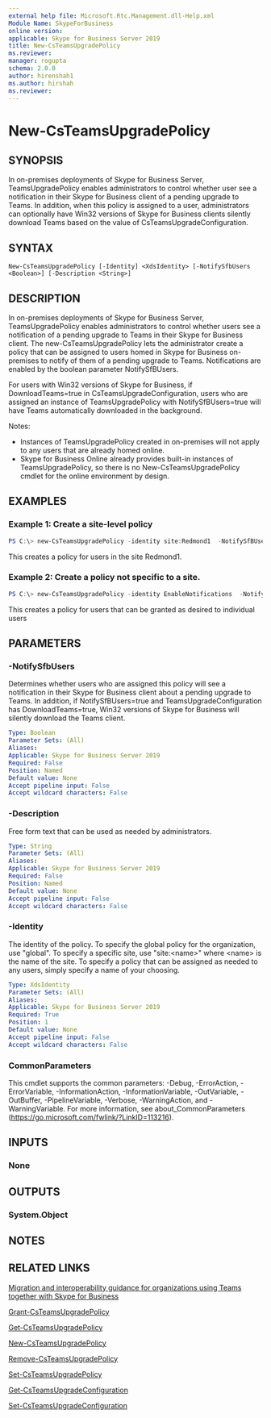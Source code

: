 ```yaml
---
external help file: Microsoft.Rtc.Management.dll-Help.xml
Module Name: SkypeForBusiness
online version:
applicable: Skype for Business Server 2019
title: New-CsTeamsUpgradePolicy
ms.reviewer: 
manager: rogupta
schema: 2.0.0
author: hirenshah1
ms.author: hirshah
ms.reviewer:
---
```


# New-CsTeamsUpgradePolicy

## SYNOPSIS

In on-premises deployments of Skype for Business Server, TeamsUpgradePolicy enables administrators to control whether user see a notification in their Skype for Business client of a pending upgrade to Teams. In addition, when this policy is assigned to a user, administrators can optionally have Win32 versions of Skype for Business clients silently download Teams based on the value of CsTeamsUpgradeConfiguration.

## SYNTAX

```
New-CsTeamsUpgradePolicy [-Identity] <XdsIdentity> [-NotifySfbUsers <Boolean>] [-Description <String>]
```

## DESCRIPTION

In on-premises deployments of Skype for Business Server, TeamsUpgradePolicy enables administrators to control whether users see a notification of a pending upgrade to Teams in their Skype for Business client. The new-CsTeamsUpgradePolicy lets the administrator create a policy that can be assigned to users homed in Skype for Business on-premises to notify of them of a pending upgrade to Teams. Notifications are enabled by the boolean parameter NotifySfBUsers.

For users with Win32 versions of Skype for Business, if DownloadTeams=true in CsTeamsUpgradeConfiguration, users who are assigned an instance of TeamsUpgradePolicy with NotifySfBUsers=true will have Teams automatically downloaded in the background.

Notes:
* Instances of TeamsUpgradePolicy created in on-premises will not apply to any users that are already homed online.
* Skype for Business Online already provides built-in instances of TeamsUpgradePolicy, so there is no New-CsTeamsUpgradePolicy cmdlet for the online environment by design.

## EXAMPLES

### Example 1: Create a site-level policy

```powershell
PS C:\> new-CsTeamsUpgradePolicy -identity site:Redmond1  -NotifySfBUsers $true
```

This creates a policy for users in the site Redmond1.

### Example 2: Create a policy not specific to a site.

```powershell
PS C:\> new-CsTeamsUpgradePolicy -identity EnableNotifications  -NotifySfBUsers $true
```

This creates a policy for users that can be granted as desired to individual users

## PARAMETERS

### -NotifySfbUsers

Determines whether users who are assigned this policy will see a notification in their Skype for Business client about a pending upgrade to Teams.  In addition, if NotifySfBUsers=true and TeamsUpgradeConfiguration has DownloadTeams=true, Win32 versions of Skype for Business will silently download the Teams client.

```yaml
Type: Boolean
Parameter Sets: (All)
Aliases:
Applicable: Skype for Business Server 2019
Required: False
Position: Named
Default value: None
Accept pipeline input: False
Accept wildcard characters: False
```

### -Description

Free form text that can be used as needed by administrators.

```yaml
Type: String
Parameter Sets: (All)
Aliases:
Applicable: Skype for Business Server 2019
Required: False
Position: Named
Default value: None
Accept pipeline input: False
Accept wildcard characters: False
```

### -Identity

The identity of the policy. To specify the global policy for the organization, use "global". To specify a specific site, use "site:\<name>" where \<name> is the name of the site. To specify a policy that can be assigned as needed to any users, simply specify a name of your choosing.

```yaml
Type: XdsIdentity
Parameter Sets: (All)
Aliases:
Applicable: Skype for Business Server 2019
Required: True
Position: 1
Default value: None
Accept pipeline input: False
Accept wildcard characters: False
```

### CommonParameters

This cmdlet supports the common parameters: -Debug, -ErrorAction, -ErrorVariable, -InformationAction, -InformationVariable, -OutVariable, -OutBuffer, -PipelineVariable, -Verbose, -WarningAction, and -WarningVariable.
For more information, see about_CommonParameters (https://go.microsoft.com/fwlink/?LinkID=113216).

## INPUTS

### None

## OUTPUTS

### System.Object

## NOTES

## RELATED LINKS

[Migration and interoperability guidance for organizations using Teams together with Skype for Business](https://docs.microsoft.com/MicrosoftTeams/migration-interop-guidance-for-teams-with-skype)

[Grant-CsTeamsUpgradePolicy](Grant-CsTeamsUpgradePolicy.md)

[Get-CsTeamsUpgradePolicy](Get-CsTeamsUpgradePolicy.md)

[New-CsTeamsUpgradePolicy](New-CsTeamsUpgradePolicy.md)

[Remove-CsTeamsUpgradePolicy](Remove-CsTeamsUpgradePolicy.md)

[Set-CsTeamsUpgradePolicy](Set-CsTeamsUpgradePolicy.md)

[Get-CsTeamsUpgradeConfiguration](Get-CsTeamsUpgradeConfiguration.md)

[Set-CsTeamsUpgradeConfiguration](Set-CsTeamsUpgradeConfiguration.md)
